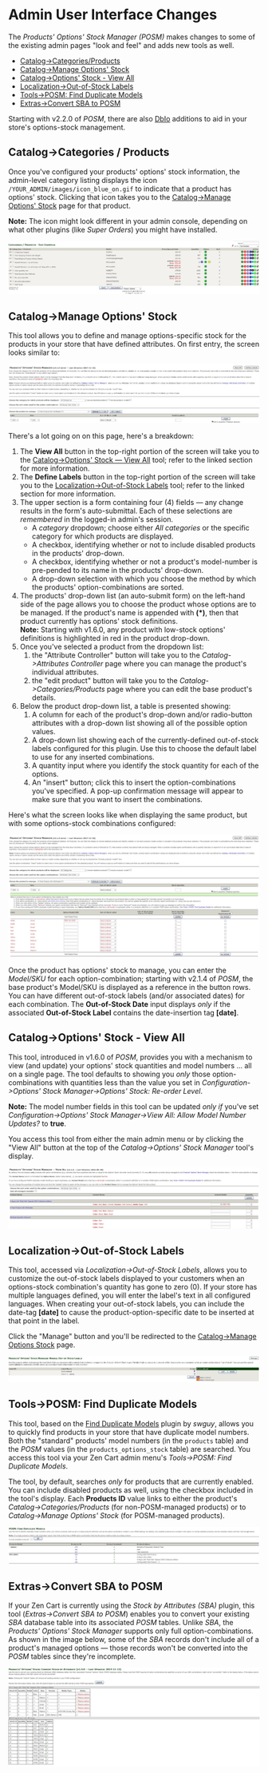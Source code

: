 # Admin User Interface Changes

The _Products' Options' Stock Manager (POSM)_ makes changes to some of the existing admin pages "look and feel" and adds new tools as well.

- [Catalog->Categories/Products](#catalog-categories-products)
- [Catalog->Manage Options' Stock](#catalog-manage-options-stock)
- [Catalog->Options' Stock - View All](#catalog-options-stock-view-all)
- [Localization->Out-of-Stock Labels](#localization-out-of-stock-labels)
- [Tools->POSM: Find Duplicate Models](#tools-posm-find-duplicate-models)
- [Extras->Convert SBA to POSM](#extras-convert-sba-to-posm)

Starting with v2.2.0 of _POSM_, there are also [DbIo](./dbio.md) additions to aid in your store's options-stock management. 

## Catalog->Categories / Products

Once you've configured your products' options' stock information, the admin-level category listing displays the icon `/YOUR_ADMIN/images/icon_blue_on.gif` to indicate that a product has options' stock. Clicking that icon takes you to the [Catalog->Manage Options' Stock](#mos) page for that product.

**Note:** The icon might look different in your admin console, depending on what other plugins (like _Super Orders_) you might have installed.

![Category listing](category_listing.jpg)</div>

## Catalog->Manage Options' Stock

This tool allows you to define and manage options-specific stock for the products in your store that have defined attributes. On first entry, the screen looks similar to:

![Initial screen for Manage Options' Stock tool](options_stock_main_initial.jpg)

There's a lot going on on this page, here's a breakdown:

1.  The **View All** button in the top-right portion of the screen will take you to the [Catalog->Options' Stock — View All](#view-all) tool; refer to the linked section for more information.
2.  The **Define Labels** button in the top-right portion of the screen will take you to the [Localization->Out-of-Stock Labels](#moosl) tool; refer to the linked section for more information.
3.  The upper section is a form containing four (4) fields — any change results in the form's auto-submittal. Each of these selections are _remembered_ in the logged-in admin's session.
    *   A _category_ dropdown; choose either _All categories_ or the specific category for which products are displayed.
    *   A checkbox, identifying whether or not to include disabled products in the products' drop-down.
    *   A checkbox, identifying whether or not a product's model-number is pre-pended to its name in the products' drop-down.
    *   A drop-down selection with which you choose the method by which the products' option-combinations are sorted.
4.  The products' drop-down list (an auto-submit form) on the left-hand side of the page allows you to choose the product whose options are to be managed. If the product's name is appended with **(*)**, then that product currently has options' stock definitions.  
    **Note:** Starting with v1.6.0, any product with low-stock options' definitions is highlighted in <span class="red">red</span> in the product drop-down.
5.  Once you've selected a product from the dropdown list:
    1.  the "Attribute Controller" button will take you to the _Catalog->Attributes Controller_ page where you can manage the product's individual attributes.
    2.  the "edit product" button will take you to the _Catalog->Categories/Products_ page where you can edit the base product's details.
6.  Below the product drop-down list, a table is presented showing:
    1.  A column for each of the product's drop-down and/or radio-button attributes with a drop-down list showing all of the possible option values.
    2.  A drop-down list showing each of the currently-defined out-of-stock labels configured for this plugin. Use this to choose the default label to use for any inserted combinations.
    3.  A quantity input where you identify the stock quantity for each of the options.
    4.  An "insert" button; click this to insert the option-combinations you've specified. A pop-up confirmation message will appear to make sure that you want to insert the combinations.

Here's what the screen looks like when displaying the same product, but with some options-stock combinations configured:

![Product with options-stock configured](options_stock_main_configured.jpg)

Once the product has options' stock to manage, you can enter the _Model/SKU_ for each option-combination; starting with v2.1.4 of _POSM_, the base product's Model/SKU is displayed as a reference in the button rows. You can have different out-of-stock labels (and/or associated dates) for each combination. The **Out-of-Stock Date** input displays _only_ if the associated **Out-of-Stock Label** contains the date-insertion tag **[date]**.

## Catalog->Options' Stock - View All

This tool, introduced in v1.6.0 of _POSM_, provides you with a mechanism to view (and update) your options' stock quantities and model numbers … all on a single page. The tool defaults to showing you _only_ those option-combinations with quantities less than the value you set in _Configuration->Options' Stock Manager->Options' Stock: Re-order Level_.

**Note:** The model number fields in this tool can be updated _only if_ you've set _Configuration->Options' Stock Manager->View All: Allow Model Number Updates?_ to **true**.

You access this tool from either the main admin menu or by clicking the "View All" button at the top of the _Catalog->Options' Stock Manager_ tool's display.

![Options' Stock, View All Screen-shot](options_stock_view_all.jpg)

## Localization->Out-of-Stock Labels

This tool, accessed via _Localization->Out-of-Stock Labels_, allows you to customize the out-of-stock labels displayed to your customers when an options-stock combination's quantity has gone to zero (0). If your store has multiple languages defined, you will enter the label's text in all configured languages. When creating your out-of-stock labels, you can include the date-tag **[date]** to cause the product-option-specific date to be inserted at that point in the label.

Click the "Manage" button and you'll be redirected to the [Catalog->Manage Options Stock](#mos) page.

![Entering out-of-stock labels](options_stock_names.jpg)</div>

## Tools->POSM: Find Duplicate Models

This tool, based on the [Find Duplicate Models](https://www.zen-cart.com/downloads.php?do=file&id=1323) plugin by _swguy_, allows you to quickly find products in your store that have duplicate model numbers. Both the "standard" products' model numbers (in the `products` table) and the _POSM_ values (in the `products_options_stock` table) are searched. You access this tool via your Zen Cart admin menu's _Tools->POSM: Find Duplicate Models_.

The tool, by default, searches _only_ for products that are currently enabled. You can include disabled products as well, using the checkbox included in the tool's display. Each **Products ID** value links to either the product's _Catalog->Categories/Products_ (for non-POSM-managed products) or to _Catalog->Manage Options' Stock_ (for POSM-managed products).

![Find Duplicate Models](find_dups.jpg)</div>


## Extras->Convert SBA to POSM

If your Zen Cart is currently using the _Stock by Attributes (SBA)_ plugin, this tool (_Extras->Convert SBA to POSM_) enables you to convert your existing _SBA_ database table into its associated _POSM_ tables. Unlike _SBA_, the _Products' Options' Stock Manager_ supports only full option-combinations. As shown in the image below, some of the _SBA_ records don't include all of a product's managed options — those records won't be converted into the _POSM_ tables since they're incomplete.

![Convert SBA to POSM](convert_sba2posm.jpg)</div>